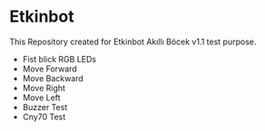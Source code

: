 # Etkinbot

This Repository created for Etkinbot Akıllı Böcek v1.1 test purpose.

- Fist blick RGB LEDs 
- Move Forward
- Move Backward
- Move Right
- Move Left
- Buzzer Test
- Cny70 Test
